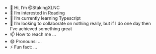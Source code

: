 - 👋 Hi, I’m @StakingXLNC
- 👀 I’m interested in Reading
- 🌱 I’m currently learning Typescript
- 💞️ I’m looking to collaborate on nothing really, but if I do one day then I've achieved something great
- 📫 How to reach me ...
- 😄 Pronouns: ...
- ⚡ Fun fact: ...

<!---
StakingXLNC/StakingXLNC is a ✨ special ✨ repository because its `README.md` (this file) appears on your GitHub profile.
You can click the Preview link to take a look at your changes.
--->
